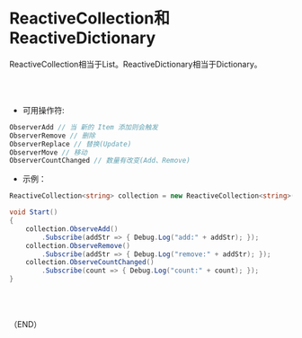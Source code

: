 # ReactiveCollection和ReactiveDictionary    

ReactiveCollection相当于List。ReactiveDictionary相当于Dictionary。    

<br />
<br />
  

- 可用操作符:  

```C#
ObserverAdd // 当 新的 Item 添加则会触发
ObserverRemove // 删除
ObserverReplace // 替换(Update)
ObserverMove // 移动
ObserverCountChanged // 数量有改变(Add、Remove)
```  

- 示例：  

```C#  
ReactiveCollection<string> collection = new ReactiveCollection<string>() { "a", "b", "c" };

void Start()
{
    collection.ObserveAdd()
        .Subscribe(addStr => { Debug.Log("add:" + addStr); });
    collection.ObserveRemove()
        .Subscribe(addStr => { Debug.Log("remove:" + addStr); });
    collection.ObserveCountChanged()
        .Subscribe(count => { Debug.Log("count:" + count); });
}
```  

<br />
<br />

（END）  

